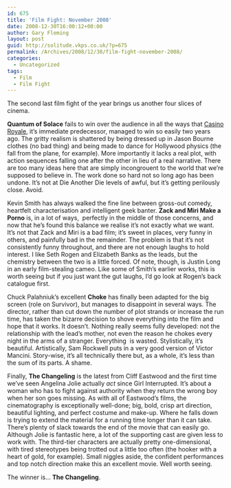```yaml
---
id: 675
title: 'Film Fight: November 2008'
date: 2008-12-30T16:00:12+00:00
author: Gary Fleming
layout: post
guid: http://solitude.vkps.co.uk/?p=675
permalink: /Archives/2008/12/30/film-fight-november-2008/
categories:
  - Uncategorized
tags:
  - Film
  - Film Fight
---
```

The second last film fight of the year brings us another four slices of cinema.

**Quantum of Solace** fails to win over the audience in all the ways that [Casino Royale](/Archives/2006/12/25/FilmFightNovember2006/), it&#8217;s immediate predecessor, managed to win so easily two years ago. The gritty realism is shattered by being dressed up in Jason Bourne clothes (no bad thing) and being made to dance for Hollywood physics (the fall from the plane, for example). More importantly it lacks a real plot, with action sequences falling one after the other in lieu of a real narrative. There are too many ideas here that are simply incongrouent to the world that we&#8217;re supposed to believe in. The work done so hard not so long ago has been undone. It&#8217;s not at Die Another Die levels of awful, but it&#8217;s getting perilously close. Avoid.

Kevin Smith has always walked the fine line between gross-out comedy, heartfelt characterisation and intelligent geek banter. **Zack and Miri Make a Porno** is, in a lot of ways,  perfectly in the middle of those concerns, and now that he&#8217;s found this balance we realise it&#8217;s not exactly what we want. It&#8217;s not that Zack and Miri is a bad film; it&#8217;s sweet in places, very funny in others, and painfully bad in the remainder. The problem is that it&#8217;s not consistently funny throughout, and there are not enough laughs to hold interest. I like Seth Rogen and Elizabeth Banks as the leads, but the chemistry between the two is a little forced. Of note, though, is Justin Long in an early film-stealing cameo. Like some of Smith&#8217;s earlier works, this is worth seeing but if you just want the gut laughs, I&#8217;d go look at Rogen&#8217;s back catalogue first.

Chuck Palahniuk&#8217;s excellent **Choke** has finally been adapted for the big screen (role on Survivor), but manages to disappoint in several ways. The director, rather than cut down the number of plot strands or increase the run time, has taken the bizarre decision to shove everything into the film and hope that it works. It doesn&#8217;t. Nothing really seems fully developed: not the relationship with the lead&#8217;s mother, not even the reason he chokes every night in the arms of a stranger. Everything  is wasted. Stylistically, it&#8217;s beautiful. Artistically, Sam Rockwell puts in a very good version of Victor Mancini. Story-wise, it&#8217;s all technically there but, as a whole, it&#8217;s less than the sum of its parts. A shame.

Finally, **The Changeling** is the latest from Cliff Eastwood and the first time we&#8217;ve seen Angelina Jolie actually _act_ since Girl Interrupted. It&#8217;s about a woman who has to fight against authority when they return the wrong boy when her son goes missing. As with all of Eastwood&#8217;s films, the cinematography is exceptionally well-done; big, bold, crisp art direction, beautiful lighting, and perfect costume and make-up. Where he falls down is trying to extend the material for a running time longer than it can take. There&#8217;s plenty of slack towards the end of the movie that can easily go. Although Jolie is fantastic here, a lot of the supporting cast are given less to work with. The third-tier characters are actually pretty one-dimensional, with tired stereotypes being trotted out a little too often (the hooker with a heart of gold, for example). Small niggles aside, the confident performances and top notch direction make this an excellent movie. Well worth seeing.

The winner is&#8230; **The Changeling**.